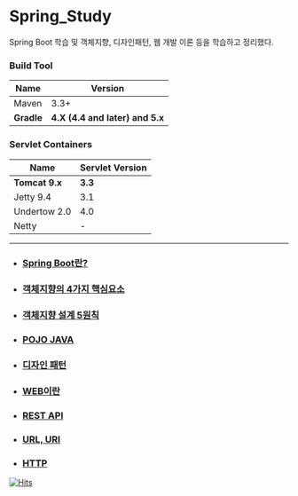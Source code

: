 # Spring_Study

Spring Boot 학습 및 객체지향, 디자인패턴, 웹 개발 이론 등을 학습하고 정리했다.    

### Build Tool  
|Name|Version|
|---|---|
|Maven|3.3+|
|**Gradle**|**4.X (4.4 and later) and 5.x**|

### Servlet Containers  
|Name|Servlet Version|
|---|---|
|**Tomcat 9.x**|**3.3**|
|Jetty 9.4|3.1|
|Undertow 2.0|4.0|
|Netty|-|
---------------------------
- ### [Spring Boot란?](https://github.com/moner050/Spring_Study/tree/master/%EC%A0%95%EB%A6%AC/Spring%20Boot%EB%9E%80)

- ### [객체지향의 4가지 핵심요소](https://github.com/moner050/Spring_Study/tree/master/%EC%A0%95%EB%A6%AC/%EA%B0%9D%EC%B2%B4%EC%A7%80%ED%96%A5%EC%9D%98%204%EA%B0%80%EC%A7%80%20%ED%95%B5%EC%8B%AC%EC%9A%94%EC%86%8C)  

- ### [객체지향 설계 5원칙](https://github.com/moner050/Spring_Study/tree/master/%EC%A0%95%EB%A6%AC/%EA%B0%9D%EC%B2%B4%EC%A7%80%ED%96%A5%20%EC%84%A4%EA%B3%84%205%EC%9B%90%EC%B9%99%20SOLID)    

- ### [POJO JAVA](https://github.com/moner050/Spring_Study/tree/master/%EC%A0%95%EB%A6%AC/POJO%20JAVA)  

- ### [디자인 패턴](https://github.com/moner050/Spring_Study/tree/master/%EC%A0%95%EB%A6%AC/%EB%94%94%EC%9E%90%EC%9D%B8%ED%8C%A8%ED%84%B4)  

- ### [WEB이란](https://github.com/moner050/Spring_Study/tree/master/%EC%A0%95%EB%A6%AC/Web)  

- ### [REST API](https://github.com/moner050/Spring_Study/tree/master/%EC%A0%95%EB%A6%AC/REST%20API)  

- ### [URL, URI](https://github.com/moner050/Spring_Study/tree/master/%EC%A0%95%EB%A6%AC/URI%2C%20URL)  

- ### [HTTP](https://github.com/moner050/Spring_Study/tree/master/%EC%A0%95%EB%A6%AC/HTTP)  
  
  
[![Hits](https://hits.seeyoufarm.com/api/count/incr/badge.svg?url=https%3A%2F%2Fgithub.com%2Fmoner050%2FSpring_Study&count_bg=%2379C83D&title_bg=%23555555&icon=&icon_color=%23E7E7E7&title=hits&edge_flat=false)](https://hits.seeyoufarm.com)
